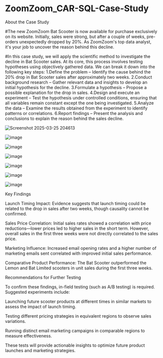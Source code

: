 # ZoomZoom_CAR-SQL-Case-Study

About the Case Study 

#The new ZoomZoom Bat Scooter is now available for purchase exclusively on its website. Initially, sales were strong, but after a couple of weeks, pre-orders unexpectedly dropped by 20%. As ZoomZoom's top data analyst, it's your job to uncover the reason behind this decline.

#In this case study, we will apply the scientific method to investigate the decline in Bat Scooter sales. At its core, this process involves testing hypotheses using objectively gathered data. We can break it down into the following key steps:
1.Define the problem – Identify the cause behind the 20% drop in Bat Scooter sales after approximately two weeks.
2.Conduct background research – Gather relevant data and insights to develop an initial hypothesis for the decline.
3.Formulate a hypothesis – Propose a possible explanation for the drop in sales.
4.Design and execute an experiment – Test the hypothesis under controlled conditions, ensuring that all variables remain constant except the one being investigated.
5.Analyze the data – Examine the results obtained from the experiment to identify patterns or correlations.
6.Report findings – Present the analysis and conclusions to explain the reason behind the sales decline.


![Screenshot 2025-03-25 204613](https://github.com/user-attachments/assets/ba65fcc2-1373-4f25-9614-01802b7c03f7)

![image](https://github.com/user-attachments/assets/f72aa0a4-5e5a-4a4f-896b-1fbedc73fbc8)


![image](https://github.com/user-attachments/assets/036a19fd-f461-4ba6-80af-de1c5591eaf1)


![image](https://github.com/user-attachments/assets/c5f0e710-0b2b-4f9c-a159-572e0a7e0e1c)

![image](https://github.com/user-attachments/assets/fffe0e1c-4933-437e-b6cc-39d0b0886ec0)

![image](https://github.com/user-attachments/assets/d2aeb1bf-3b92-48d3-b0d1-f4d7c134f6be)

![image](https://github.com/user-attachments/assets/178378f7-58e5-414d-bdf9-435d37a0e9ef)


Key Findings

Launch Timing Impact: Evidence suggests that launch timing could be related to the drop in sales after two weeks, though causality cannot be confirmed.

Sales Price Correlation: Initial sales rates showed a correlation with price reductions—lower prices led to higher sales in the short term. However, overall sales in the first three weeks were not directly correlated to the sales price.

Marketing Influence: Increased email opening rates and a higher number of marketing emails sent correlated with improved initial sales performance.

Comparative Product Performance: The Bat Scooter outperformed the Lemon and Bat Limited scooters in unit sales during the first three weeks.

Recommendations for Further Testing

To confirm these findings, in-field testing (such as A/B testing) is required. Suggested experiments include:

Launching future scooter products at different times in similar markets to assess the impact of launch timing.

Testing different pricing strategies in equivalent regions to observe sales variations.

Running distinct email marketing campaigns in comparable regions to measure effectiveness.

These tests will provide actionable insights to optimize future product launches and marketing strategies.
